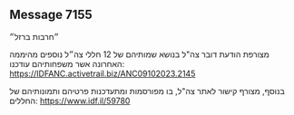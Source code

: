 ## Message 7155

״חרבות ברזל״

מצורפת הודעת דובר צה"ל בנושא שמותיהם של 12 חללי צה״ל נוספים מהיממה האחרונה אשר משפחותיהם עודכנו: https://IDFANC.activetrail.biz/ANC09102023.2145

בנוסף, מצורף קישור לאתר צה"ל, בו מפורסמות ומתעדכנות פרטיהם ותמונותיהם של החללים: https://www.idf.il/59780

